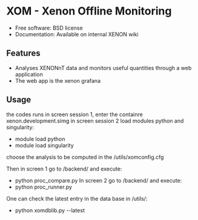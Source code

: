 XOM - Xenon Offline Monitoring
=

* Free software: BSD license
* Documentation: Available on internal XENON wiki

Features
--------

* Analyses XENONnT data and monitors useful quantities through a web application
* The web app is the xenon grafana

Usage
--------
the codes runs 
in screen session 1, enter the containre xenon.development.simg 
in screen session 2 load modules python and singularity:
- module load python
- module load singularity

choose the analysis to be computed in the /utils/xomconfig.cfg

Then in screen 1 go to /backend/ and execute:
- python proc_compare.py
In screen 2 go to /backend/ and execute:
- python proc_runner.py

One can check the latest entry in the data base in /utils/:
- python xomdblib.py --latest

